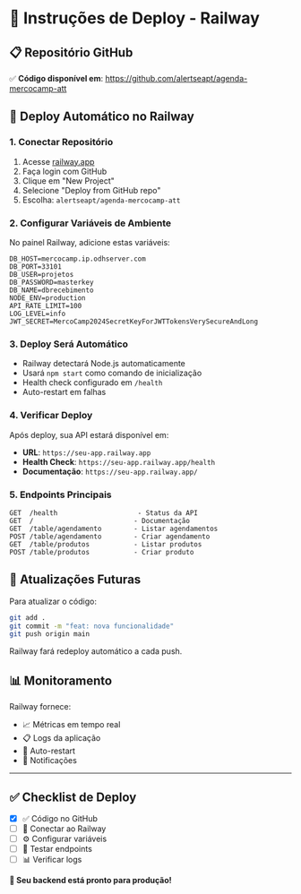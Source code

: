 # 🚀 Instruções de Deploy - Railway

## 📋 **Repositório GitHub**
✅ **Código disponível em**: https://github.com/alertseapt/agenda-mercocamp-att

## 🚂 **Deploy Automático no Railway**

### 1. **Conectar Repositório**
1. Acesse [railway.app](https://railway.app)
2. Faça login com GitHub
3. Clique em "New Project"
4. Selecione "Deploy from GitHub repo"
5. Escolha: `alertseapt/agenda-mercocamp-att`

### 2. **Configurar Variáveis de Ambiente**
No painel Railway, adicione estas variáveis:

```env
DB_HOST=mercocamp.ip.odhserver.com
DB_PORT=33101
DB_USER=projetos
DB_PASSWORD=masterkey
DB_NAME=dbrecebimento
NODE_ENV=production
API_RATE_LIMIT=100
LOG_LEVEL=info
JWT_SECRET=MercoCamp2024SecretKeyForJWTTokensVerySecureAndLong
```

### 3. **Deploy Será Automático**
- Railway detectará Node.js automaticamente
- Usará `npm start` como comando de inicialização
- Health check configurado em `/health`
- Auto-restart em falhas

### 4. **Verificar Deploy**
Após deploy, sua API estará disponível em:
- **URL**: `https://seu-app.railway.app`
- **Health Check**: `https://seu-app.railway.app/health`
- **Documentação**: `https://seu-app.railway.app/`

### 5. **Endpoints Principais**
```
GET  /health                    - Status da API
GET  /                         - Documentação
GET  /table/agendamento        - Listar agendamentos
POST /table/agendamento        - Criar agendamento
GET  /table/produtos           - Listar produtos
POST /table/produtos           - Criar produto
```

## 🔄 **Atualizações Futuras**

Para atualizar o código:
```bash
git add .
git commit -m "feat: nova funcionalidade"
git push origin main
```

Railway fará redeploy automático a cada push.

## 📊 **Monitoramento**

Railway fornece:
- 📈 Métricas em tempo real
- 📋 Logs da aplicação
- 🔄 Auto-restart
- 📱 Notificações

---

## ✅ **Checklist de Deploy**

- [x] ✅ Código no GitHub
- [ ] 🚂 Conectar ao Railway
- [ ] ⚙️ Configurar variáveis
- [ ] 🧪 Testar endpoints
- [ ] 📊 Verificar logs

**🎉 Seu backend está pronto para produção!** 